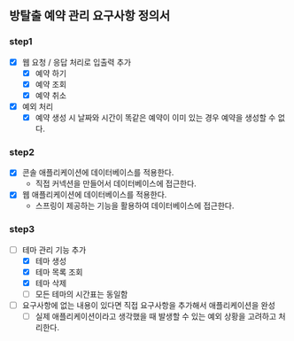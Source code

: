 ## 방탈출 예약 관리 요구사항 정의서

### step1
  - [x] 웹 요청 / 응답 처리로 입출력 추가
     - [x] 예약 하기
     - [x] 예약 조회
     - [x] 예약 취소
  - [x] 예외 처리
    - [x] 예약 생성 시 날짜와 시간이 똑같은 예약이 이미 있는 경우 예약을 생성할 수 없다.

### step2
- [x] 콘솔 애플리케이션에 데이터베이스를 적용한다.
  - 직접 커넥션을 만들어서 데이터베이스에 접근한다.
- [x] 웹 애플리케이션에 데이터베이스를 적용한다.
  - 스프링이 제공하는 기능을 활용하여 데이터베이스에 접근한다.

### step3
- [ ] 테마 관리 기능 추가
  - [x] 테마 생성
  - [x] 테마 목록 조회
  - [x] 테마 삭제
  - [ ] 모든 테마의 시간표는 동일함
- [ ] 요구사항에 없는 내용이 있다면 직접 요구사항을 추가해서 애플리케이션을 완성
  - [ ] 실제 애플리케이션이라고 생각했을 때 발생할 수 있는 예외 상황을 고려하고 처리한다.